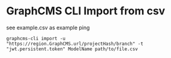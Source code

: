# GraphCMS CLI Import from csv

see example.csv as example
ping

```
graphcms-cli import -u "https://region.GraphCMS.url/projectHash/branch" -t "jwt.persistent.token" ModelName path/to/file.csv
```
